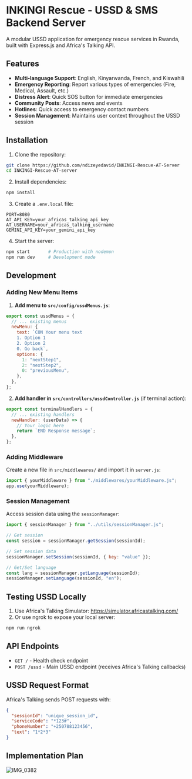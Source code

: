 # INKINGI Rescue - USSD & SMS Backend Server

A modular USSD application for emergency rescue services in Rwanda, built with Express.js and Africa's Talking API.

## Features

- **Multi-language Support**: English, Kinyarwanda, French, and Kiswahili
- **Emergency Reporting**: Report various types of emergencies (Fire, Medical, Assault, etc.)
- **Distress Alert**: Quick SOS button for immediate emergencies
- **Community Posts**: Access news and events
- **Hotlines**: Quick access to emergency contact numbers
- **Session Management**: Maintains user context throughout the USSD session

## Installation

1. Clone the repository:

```bash
git clone https://github.com/ndizeyedavid/INKINGI-Rescue-AT-Server
cd INKINGI-Rescue-AT-server
```

2. Install dependencies:

```bash
npm install
```

3. Create a `.env.local` file:

```env
PORT=8080
AT_API_KEY=your_africas_talking_api_key
AT_USERNAME=your_africas_talking_username
GEMINI_API_KEY=your_gemini_api_key
```

4. Start the server:

```bash
npm start       # Production with nodemon
npm run dev     # Development mode
```

## Development

### Adding New Menu Items

1. **Add menu to `src/config/ussdMenus.js`**:

```javascript
export const ussdMenus = {
  // ... existing menus
  newMenu: {
    text: `CON Your menu text
    1. Option 1
    2. Option 2
    0. Go back`,
    options: {
      1: "nextStep1",
      2: "nextStep2",
      0: "previousMenu",
    },
  },
};
```

2. **Add handler in `src/controllers/ussdController.js`** (if terminal action):

```javascript
export const terminalHandlers = {
  // ... existing handlers
  newHandler: (userData) => {
    // Your logic here
    return `END Response message`;
  },
};
```

### Adding Middleware

Create a new file in `src/middlewares/` and import it in `server.js`:

```javascript
import { yourMiddleware } from "./middlewares/yourMiddleware.js";
app.use(yourMiddleware);
```

### Session Management

Access session data using the `sessionManager`:

```javascript
import { sessionManager } from "../utils/sessionManager.js";

// Get session
const session = sessionManager.getSession(sessionId);

// Set session data
sessionManager.setSession(sessionId, { key: "value" });

// Get/Set language
const lang = sessionManager.getLanguage(sessionId);
sessionManager.setLanguage(sessionId, "en");
```

## Testing USSD Locally

1. Use Africa's Talking Simulator: https://simulator.africastalking.com/
2. Or use ngrok to expose your local server:

```bash
npm run ngrok
```

## API Endpoints

- `GET /` - Health check endpoint
- `POST /ussd` - Main USSD endpoint (receives Africa's Talking callbacks)

## USSD Request Format

Africa's Talking sends POST requests with:

```json
{
  "sessionId": "unique_session_id",
  "serviceCode": "*123#",
  "phoneNumber": "+250788123456",
  "text": "1*2*3"
}
```

## Implementation Plan

![IMG_0382](https://github.com/user-attachments/assets/cab105da-3161-48b5-9f94-f7a641897e10)

